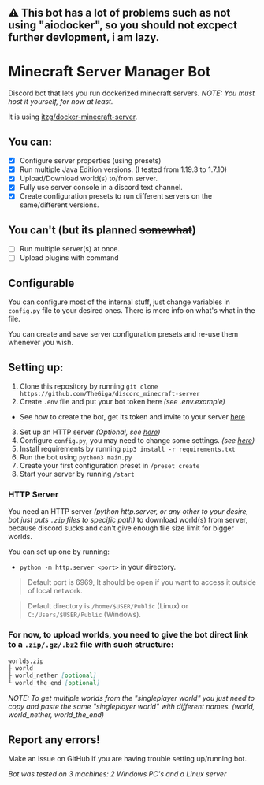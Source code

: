 ## ⚠️ This bot has a lot of problems such as not using "aiodocker", so you should not excpect further devlopment, i am lazy.

# Minecraft Server Manager Bot
Discord bot that lets you run dockerized minecraft servers.
*NOTE: You must host it yourself, for now at least.*

It is using [itzg/docker-minecraft-server](https://github.com/itzg/docker-minecraft-server).

## You can:
- [x] Configure server properties (using presets)
- [x] Run multiple Java Edition versions. (I tested from 1.19.3 to 1.7.10)
- [x] Upload/Download world(s) to/from server.
- [x] Fully use server console in a discord text channel.
- [x] Create configuration presets to run different servers on the same/different versions.

## You can't (but its planned ~~somewhat~~)
- [ ] Run multiple server(s) at once.
- [ ] Upload plugins with command

## Configurable
You can configure most of the internal stuff, just change variables in `config.py` file to your desired ones.
There is more info on what's what in the file.

You can create and save server configuration presets and re-use them whenever you wish.

## Setting up:
1. Clone this repository by running `git clone https://github.com/TheGiga/discord_minecraft-server`
2. Create `.env` file and put your bot token here *(see .env.example)*
- See how to create the bot, get its token and invite to your server [here](https://guide.pycord.dev/getting-started/creating-your-first-bot)
3. Set up an HTTP server *(Optional, see [here](https://github.com/TheGiga/discord_minecraft-server#http-server))*
4. Configure `config.py`, you may need to change some settings. *(see [here](https://github.com/TheGiga/discord_minecraft-server#configurable))*
5. Install requirements by running `pip3 install -r requirements.txt`
6. Run the bot using `python3 main.py`
7. Create your first configuration preset in `/preset create`
8. Start your server by running `/start` 


### HTTP Server
You need an HTTP server *(python http.server, or any other to your desire, bot just puts `.zip` files to specific path)* to download world(s) from server, because discord sucks and can't give enough file size limit for bigger worlds.

You can set up one by running:
- `python -m http.server <port>` in your directory. 
> Default port is 6969, It should be open if you want to access it outside of local network.

> Default directory is `/home/$USER/Public` (Linux) or `C:/Users/$USER/Public` (Windows). 

### For now, to upload worlds, you need to give the bot direct link to a `.zip/.gz/.bz2` file with such structure:
```md
worlds.zip
├ world
├ world_nether [optional]
└ world_the_end [optional]
```
*NOTE: To get multiple worlds from the "singleplayer world" you just need to copy and paste the same "singleplayer world" with different names. (world, world_nether, world_the_end)*


## Report any errors!
Make an Issue on GitHub if you are having trouble setting up/running bot.

*Bot was tested on 3 machines: 2 Windows PC's and a Linux server*
